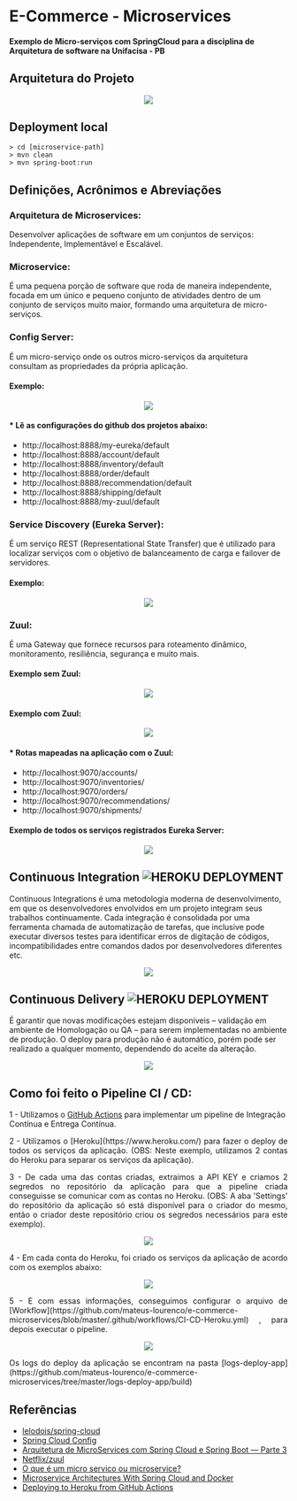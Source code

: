# E-Commerce - Microservices

#### Exemplo de Micro-serviços com SpringCloud para a disciplina de Arquitetura de software na Unifacisa - PB

## Arquitetura do Projeto

<p align="center">
<img src="https://github.com/mateus-lourenco/e-commerce-microservices/blob/developer/images/Architecture%20Project.png">
</p>

## Deployment local

```
> cd [microservice-path]
> mvn clean
> mvn spring-boot:run
```

## Definições, Acrônimos e Abreviações

### Arquitetura de Microservices:

<p align=”justify”>
Desenvolver aplicações de software em um conjuntos de serviços: Independente, Implementável e Escalável.
</p>

### Microservice: 

<p align=”justify”>
É uma pequena porção de software que roda de maneira independente, focada em um único e pequeno conjunto de atividades dentro de um conjunto de serviços muito maior, formando uma arquitetura de micro-serviços.
</p>

### Config Server: 

<p align=”justify”>
É um micro-serviço onde os outros micro-serviços da arquitetura consultam as propriedades da própria aplicação.
</p>

#### Exemplo:

<p align="center">
<img src="https://github.com/mateus-lourenco/e-commerce-microservices/blob/developer/images/Config%20Server.png">
</p>

#### * Lê as configurações do github dos projetos abaixo:

  - http://localhost:8888/my-eureka/default  
  - http://localhost:8888/account/default  
  - http://localhost:8888/inventory/default  
  - http://localhost:8888/order/default  
  - http://localhost:8888/recommendation/default  
  - http://localhost:8888/shipping/default  
  - http://localhost:8888/my-zuul/default  

### Service Discovery (Eureka Server):

<p align=”justify”>
É um serviço REST (Representational State Transfer) que é utilizado para localizar serviços com o objetivo de balanceamento de carga e failover de servidores.
</p>

#### Exemplo:

<p align="center">
<img src="https://github.com/mateus-lourenco/e-commerce-microservices/blob/developer/images/Eureka.png">
</p>

### Zuul:

<p align=”justify”>
É uma Gateway que fornece recursos para roteamento dinâmico, monitoramento, resiliência, segurança e muito mais.
</p>

#### Exemplo sem Zuul:

<p align="center">
<img src="https://github.com/mateus-lourenco/e-commerce-microservices/blob/developer/images/SemZuul.png">
</p>

#### Exemplo com Zuul:

<p align="center">
<img src="https://github.com/mateus-lourenco/e-commerce-microservices/blob/developer/images/ComZuul.png">
</p>

#### * Rotas mapeadas na aplicação com o Zuul:

 - http://localhost:9070/accounts/  
 - http://localhost:9070/inventories/  
 - http://localhost:9070/orders/  
 - http://localhost:9070/recommendations/  
 - http://localhost:9070/shipments/  

#### Exemplo de todos os serviços registrados Eureka Server:

<p align="center">
<img src="https://github.com/mateus-lourenco/e-commerce-microservices/blob/master/images/Instances_Eureka_Server.png">
</p>

## Continuous Integration ![HEROKU DEPLOYMENT](https://github.com/mateus-lourenco/e-commerce-microservices/workflows/HEROKU%20DEPLOYMENT/badge.svg)  

<p align=”justify”>
Continuous Integrations é uma metodologia moderna de desenvolvimento, em que os desenvolvedores envolvidos em um projeto integram seus trabalhos continuamente. Cada integração é consolidada por uma ferramenta chamada de automatização de tarefas, que inclusive pode executar diversos testes para identificar erros de digitação de códigos, incompatibilidades entre comandos dados por desenvolvedores diferentes etc.
</p>  
<p align="center">
<img src="https://github.com/mateus-lourenco/e-commerce-microservices/blob/developer/images/Integration.png">
</p>

## Continuous Delivery ![HEROKU DEPLOYMENT](https://github.com/mateus-lourenco/e-commerce-microservices/workflows/HEROKU%20DEPLOYMENT/badge.svg)  
<p align=”justify”>
É garantir que novas modificações estejam disponíveis – validação em ambiente de Homologação ou QA – para serem implementadas no ambiente de produção. O deploy para produção não é automático, porém pode ser realizado a qualquer momento, dependendo do aceite da alteração.
</p>
<p align="center">
<img src="https://github.com/mateus-lourenco/e-commerce-microservices/blob/developer/images/Delivery.png">
</p>

## Como foi feito o Pipeline CI / CD:

 
1 - Utilizamos o [GitHub Actions](https://help.github.com/pt/actions)  para implementar um pipeline de Integração Contínua e Entrega Contínua.  
 

<p align="justify">  
2 - Utilizamos o [Heroku](https://www.heroku.com/) para fazer o deploy de todos os serviços da aplicação. (OBS: Neste exemplo, utilizamos 2 contas do Heroku para separar os serviços da aplicação).  
</p>  

<p align="justify">  
3 - De cada uma das contas criadas, extraimos a API KEY e criamos 2 segredos no repositório da aplicação para que a pipeline criada conseguisse se comunicar com as contas no Heroku. (OBS: A aba 'Settings' do repositório da aplicação só está disponível para o criador do mesmo, então o criador deste repositório criou os segredos necessários para este exemplo).  
</p>  

<p align="center">  
<img src="https://github.com/mateus-lourenco/e-commerce-microservices/blob/master/images/HEROKU%20API%20KEY.png">  
</p>  

<p align="justify">  
4 - Em cada conta do Heroku, foi criado os serviços da aplicação de acordo com os exemplos abaixo:  
</p>  

<p align="center">  
<img src="https://github.com/mateus-lourenco/e-commerce-microservices/blob/master/images/Apps_Contas.jpg">  
</p>  

<p align="justify">  
5 - E com essas informações, conseguimos configurar o arquivo de [Workflow](https://github.com/mateus-lourenco/e-commerce-microservices/blob/master/.github/workflows/CI-CD-Heroku.yml)  , para depois executar o pipeline.  
</p>  

<p align="center">  
<img src="https://github.com/mateus-lourenco/e-commerce-microservices/blob/master/images/Build%20App.png">  
</p>  

<p align="justify">  
Os logs do deploy da aplicação se encontram na pasta [logs-deploy-app](https://github.com/mateus-lourenco/e-commerce-microservices/tree/master/logs-deploy-app/build)  
</p>  

## Referências

- [lelodois/spring-cloud](https://github.com/lelodois/spring-cloud)  
- [Spring Cloud Config](https://medium.com/dev-cave/spring-cloud-config-48e423446ed8#:~:text=Como%20funciona,as%20propriedades%20da%20pr%C3%B3pria%20aplica%C3%A7%C3%A3o.&text=L%C3%B3gico%20que%20n%C3%A3o%20seria%20muito,sem%20depend%C3%AAncias%20da%20m%C3%A1quina%20f%C3%ADsica.)  
- [Arquitetura de MicroServices com Spring Cloud e Spring Boot — Parte 3](https://coderef.com.br/arquitetura-de-microservices-com-spring-cloud-e-spring-boot-parte-3-b84b3dce13a0#:~:text=O%20Eureka%20%C3%A9%20um%20servi%C3%A7o,carga%20e%20failover%20de%20servidores.)  
- [Netflix/zuul](https://github.com/Netflix/zuul)  
- [O que é um micro servico ou microservice?](https://www.luiztools.com.br/post/o-que-e-um-micro-servico-ou-microservice/)  
- [Microservice Architectures With Spring Cloud and Docker](https://dzone.com/articles/microservice-architecture-with-spring-cloud-and-do)  
- [Deploying to Heroku from GitHub Actions](https://dev.to/heroku/deploying-to-heroku-from-github-actions-29ej)  
